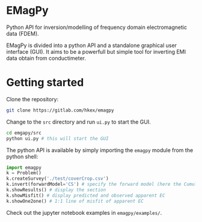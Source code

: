 # EMagPy

Python API for inversion/modelling of frequency domain electromagnetic data (FDEM).

EMagPy is divided into a python API and a standalone graphical user interface (GUI).
It aims to be a powerfull but simple tool for inverting EMI data obtain from conductimeter.

# Getting started

Clone the repository:

```sh
git clone https://gitlab.com/hkex/emagpy
```

Change to the `src` directory and run `ui.py` to start the GUI.

```sh
cd emgapy/src
python ui.py # this will start the GUI
```

The python API is available by simply importing the `emagpy` module from the python shell:

```python
import emagpy
k = Problem()
k.createSurvey('./test/coverCrop.csv')
k.invert(forwardModel='CS') # specify the forward model (here the Cumulative Sensitivty of McNeil1980)
k.showResults() # display the section
k.showMisfit() # display predicted and observed apparent EC
k.showOne2one() # 1:1 line of misfit of apparent EC
```

Check out the jupyter notebook examples in `emagpy/examples/`.


